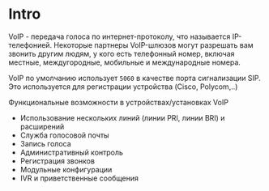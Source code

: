 # Intro

VoIP - передача голоса по интернет-протоколу, что называется IP-телефонией. Некоторые партнеры VoIP-шлюзов могут разрешать вам звонить другим людям, у кого есть телефонный номер, включая местные, междугородные, мобильные и международные номера.

VoIP по умолчанию использует `5060` в качестве порта сигнализации SIP. Это используется для регистрации устройства (Cisco, Polycom,..)

Функциональные  возможности в устройствах/установках VoIP

* Использование нескольких линий (линии PRI, линии BRI) и расширений
* Служба голосовой почты
* Запись голоса
* Административный контроль
* Регистрация звонков
* Модульные конфигурации
* IVR и приветственные сообщения

